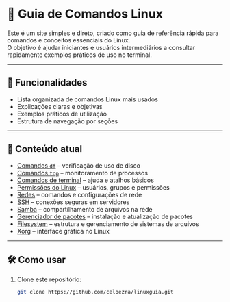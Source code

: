 # 📖 Guia de Comandos Linux

Este é um site simples e direto, criado como guia de referência rápida para comandos e conceitos essenciais do Linux.  
O objetivo é ajudar iniciantes e usuários intermediários a consultar rapidamente exemplos práticos de uso no terminal.

---

## 🚀 Funcionalidades

- Lista organizada de comandos Linux mais usados
- Explicações claras e objetivas
- Exemplos práticos de utilização
- Estrutura de navegação por seções

---

## 📂 Conteúdo atual

- [Comandos `df`](#comandos-df) – verificação de uso de disco  
- [Comandos `top`](#comandos-top) – monitoramento de processos  
- [Comandos de terminal](#comandos-help) – ajuda e atalhos básicos  
- [Permissões do Linux](#permissao-linux) – usuários, grupos e permissões  
- [Redes](#redes) – comandos e configurações de rede  
- [SSH](#ssh) – conexões seguras em servidores  
- [Samba](#samba) – compartilhamento de arquivos na rede  
- [Gerenciador de pacotes](#gerenciador-pacotes) – instalação e atualização de pacotes  
- [Filesystem](#filesystem) – estrutura e gerenciamento de sistemas de arquivos  
- [Xorg](#xorg) – interface gráfica no Linux  

---

## 🛠️ Como usar

1. Clone este repositório:
   ```bash
   git clone https://github.com/celoezra/linuxguia.git
